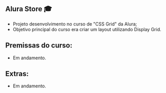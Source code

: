 Alura Store 🎓
---

* Projeto desenvolvimento no curso de "CSS Grid" da Alura;
* Objetivo principal do curso era criar um layout utilizando Display Grid.  

Premissas do curso:
---
* Em andamento.

Extras:
---
* Em andamento.